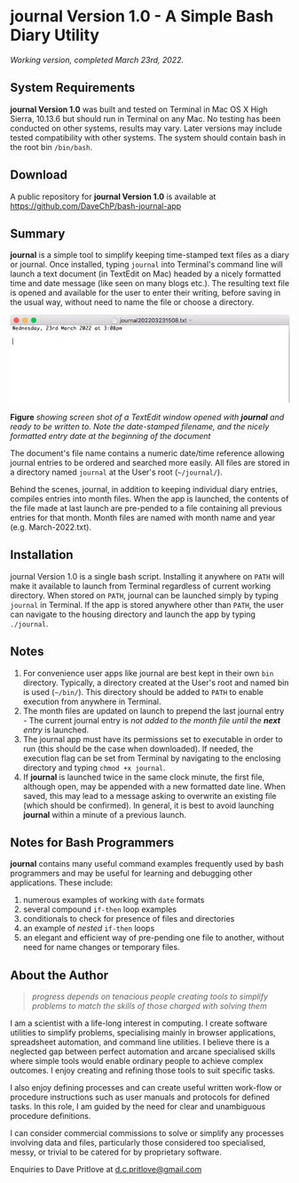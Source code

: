 # **journal Version 1.0** - A Simple Bash Diary Utility
*Working version, completed March 23rd, 2022.*

## System Requirements

**journal Version 1.0** was built and tested on Terminal in Mac OS X High Sierra, 10.13.6 but should run in Terminal on any Mac. No testing has been conducted on other systems, results may vary. Later versions may include tested compatibility with other systems. The system should contain bash in the root bin `/bin/bash`.

## Download

A public repository for **journal Version 1.0** is available at https://github.com/DaveChP/bash-journal-app

## Summary

**journal** is a simple tool to simplify keeping time-stamped text files as a diary or journal. Once installed, typing `journal` into Terminal's command line will launch a text document (in TextEdit on Mac) headed by a nicely formatted time and date message (like seen on many blogs etc.). The resulting text file is opened and available for the user to enter their writing, before saving in the usual way, without need to name the file or choose a directory.

![screen shot of a new journal page opened in TextEdit](/journal-screen-shot.png)

**Figure** *showing screen shot of a TextEdit window opened with **journal** and ready to be written to. Note the date-stamped filename, and the nicely formatted entry date at the beginning of the document*

The document's file name contains a numeric date/time reference allowing journal entries to be ordered and searched more easily. All files are stored in a directory named `journal` at the User's root (`~/journal/`). 

Behind the scenes, journal, in addition to keeping individual diary entries, compiles entries into month files. When the app is launched, the contents of the file made at last launch are pre-pended to a file containing all previous entries for that month. Month files are named with month name and year (e.g. March-2022.txt).

## Installation

journal Version 1.0 is a single bash script. Installing it anywhere on `PATH` will make it available to launch from Terminal regardless of current working directory. When stored on `PATH`, journal can be launched simply by typing `journal` in Terminal. If the app is stored anywhere other than `PATH`, the user can navigate to the housing directory and launch the app by typing `./journal`. 

## Notes

 1. For convenience user apps like journal are best kept in their own `bin` directory. Typically, a directory created at the User's root and named bin is used (`~/bin/`). This directory should be added to `PATH` to enable execution from anywhere in Terminal.
 2. The month files are updated on launch to prepend the last journal entry - The current journal entry is *not added to the month file until the **next** entry* is launched.
 3. The journal app must have its permissions set to executable in order to run (this should be the case when downloaded). If needed, the execution flag can be set from Terminal by navigating to the enclosing directory and typing `chmod +x journal`.
 4. If **journal** is launched twice in the same clock minute, the first file, although open, may be appended with a new formatted date line. When saved, this may lead to a message asking to overwrite an existing file (which should be confirmed). In general, it is best to avoid launching **journal** within a minute of a previous launch. 

## Notes for Bash Programmers

**journal** contains many useful command examples frequently used by bash programmers and may be useful for learning and debugging other applications. These include:

 1. numerous examples of working with `date` formats
 2. several compound `if-then` loop examples
 3. conditionals to check for presence of files and directories
 4. an example of *nested* `if-then` loops
 5. an elegant and efficient way of pre-pending one file to another, without need for name changes or temporary files. 

## About the Author

> *progress depends on tenacious people creating tools to simplify problems to match the skills of those charged with solving them* 

I am a scientist with a life-long interest in computing. I create software utilities to simplify problems, specialising mainly in browser applications, spreadsheet automation, and command line utilities. I believe there is a neglected gap between perfect automation and arcane specialised skills where simple tools would enable ordinary people to achieve complex outcomes. I enjoy creating and refining those tools to suit specific tasks.

I also enjoy defining processes and can create useful written work-flow or procedure instructions such as user manuals and protocols for defined tasks. In this role, I am guided by the need for clear and unambiguous procedure definitions.

I can consider commercial commissions to solve or simplify any processes involving data and files, particularly those considered too specialised, messy, or trivial to be catered for by proprietary software. 

Enquiries to Dave Pritlove at d.c.pritlove@gmail.com




  